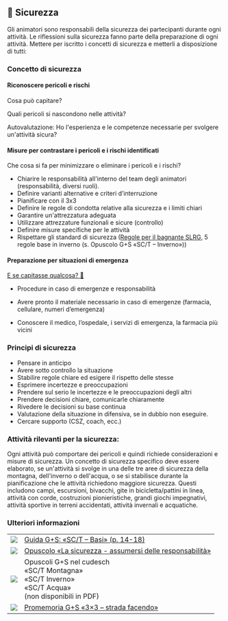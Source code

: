 🦺 Sicurezza
----------

Gli animatori sono responsabili della sicurezza dei partecipanti durante ogni attività. Le riflessioni sulla sicurezza fanno parte della preparazione di ogni attività. Mettere per iscritto i concetti di sicurezza e metterli a disposizione di tutti:

### Concetto di sicurezza

#### Riconoscere pericoli e rischi

Cosa può capitare?

Quali pericoli si nascondono nelle attività?

Autovalutazione: Ho l'esperienza e le competenze necessarie per svolgere un'attività sicura?   

#### Misure per contrastare i pericoli e i rischi identificati

Che cosa si fa per minimizzare o eliminare i pericoli e i rischi?

*   Chiarire le responsabilità all'interno del team degli animatori (responsabilità, diversi ruoli).
*   Definire varianti alternative e criteri d’interruzione
*   Pianificare con il 3x3
*   Definire le regole di condotta relative alla sicurezza e i limiti chiari
*   Garantire un'attrezzatura adeguata
*   Utilizzare attrezzature funzionali e sicure (controllo)
*   Definire misure specifiche per le attività
*   Rispettare gli standard di sicurezza ([Regole per il bagnante SLRG](https://www.slrg.ch/it/prevenzione/3x6-regole/regole-per-il-bagnante.html), 5 regole base in inverno (s. Opuscolo G+S «SC/T – Inverno»))

#### Preparazione per situazioni di emergenza

[E se capitasse qualcosa? 🤔](/it/article/10)

*   Procedure in caso di emergenze e responsabilità 

*   Avere pronto il materiale necessario in caso di emergenze (farmacia, cellulare, numeri d’emergenza)
*   Conoscere il medico, l’ospedale, i servizi di emergenza, la farmacia più vicini 

### Principi di sicurezza

*   Pensare in anticipo 
*   Avere sotto controllo la situazione
*   Stabilire regole chiare ed esigere il rispetto delle stesse
*   Esprimere incertezze e preoccupazioni
*   Prendere sul serio le incertezze e le preoccupazioni degli altri
*   Prendere decisioni chiare, comunicarle chiaramente
*   Rivedere le decisioni su base continua
*   Valutazione della situazione in difensiva, se in dubbio non eseguire.
*   Cercare supporto (CSZ, coach, ecc.)

### Attività rilevanti per la sicurezza:     

Ogni attività può comportare dei pericoli e quindi richiede considerazioni e misure di sicurezza. Un concetto di sicurezza specifico deve essere elaborato, se un'attività si svolge in una delle tre aree di sicurezza della montagna, dell'inverno o dell'acqua, o se si stabilisce durante la pianificazione che le attività richiedono maggiore sicurezza. Questi includono campi, escursioni, bivacchi, gite in bicicletta/pattini in linea, attività con corde, costruzioni pionieristiche, grandi giochi impegnativi, attività sportive in terreni accidentati, attività invernali e acquatiche.

### Ulteriori informazioni
| | |
|---|---|
| [![](images/piktos/2_JundS.png)][1] | [Guida G+S: «SC/T – Basi» (p. 14-18)][1] |
| [![](images/piktos/8_Sicherheit.png)][2] | [Opuscolo «La sicurezza - assumersi delle responsabilità»][2] |
| ![](images/piktos/10_Trekking.png) | Opuscoli G+S nel cudesch <br/>«SC/T Montagna»<br/>«SC/T Inverno»<br/>«SC/T Acqua»<br/>(non disponibili in PDF) |
| [![](images/piktos/Literaturhinweis.png)][4] | [Promemoria G+S «3×3 – strada facendo»][4] |

[1]: https://pfadi.swiss/media/files/a3/2014brolstgrundlageni.pdf
[2]: https://issuu.com/pbs-msds-mss/docs/rz_07_sicherheit_it_201607_issuu
[4]: https://www.jugendundsport.ch/content/jus-internet/it/sportarten/lagersport-trekking-uebersicht/aus-und-weiterbildung/_jcr_content/contentPar/tabs_copy/items/manuale_g_s_sc_tg_/tabPar/downloadlist_copy_co/downloadItems/118_1494509658522.download/merkblatt_ls_t_3x3_unterwegs_sein_i.pdf